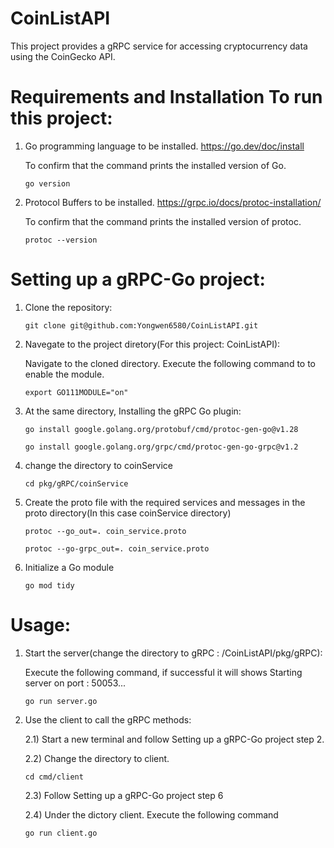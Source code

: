 # CoinListAPI

   This project provides a gRPC service for accessing cryptocurrency data using the CoinGecko API. 

# Requirements and Installation To run this project: 

   1) Go programming language to be installed. https://go.dev/doc/install
   
      To confirm that the command prints the installed version of Go.
   
          go version

   2) Protocol Buffers to be installed. https://grpc.io/docs/protoc-installation/
   
         To confirm that the command prints the installed version of protoc.
   
          protoc --version

# Setting up a gRPC-Go project:

1) Clone the repository: 

       git clone git@github.com:Yongwen6580/CoinListAPI.git

2) Navegate to the project diretory(For this project: CoinListAPI):

   Navigate to the cloned directory. Execute the following command to to enable the module.
    
       export GO111MODULE="on"
       
3) At the same directory, Installing the gRPC Go plugin:

       go install google.golang.org/protobuf/cmd/protoc-gen-go@v1.28

       go install google.golang.org/grpc/cmd/protoc-gen-go-grpc@v1.2
       
4) change the directory to coinService

       cd pkg/gRPC/coinService
       
5) Create the proto file with the required services and messages in the proto directory(In this case coinService directory)

       protoc --go_out=. coin_service.proto
     
       protoc --go-grpc_out=. coin_service.proto
       
6) Initialize a Go module

       go mod tidy
      

# Usage:

1) Start the server(change the directory to gRPC : /CoinListAPI/pkg/gRPC): 

      Execute the following command, if successful it will shows Starting server on port : 50053...
      
       go run server.go 

2) Use the client to call the gRPC methods:
      
      2.1) Start a new terminal and follow Setting up a gRPC-Go project step 2.
      
      2.2) Change the directory to client.
      
       cd cmd/client
            
      2.3) Follow Setting up a gRPC-Go project step 6

      2.4) Under the dictory client. Execute the following command
      
       go run client.go 

     






